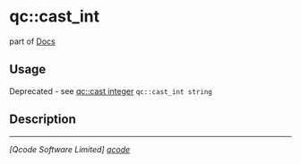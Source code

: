 qc::cast_int
============

part of [Docs](../index.md)

Usage
-----
Deprecated - see [qc::cast integer]
`qc::cast_int string`

Description
-----------


----------------------------------
*[Qcode Software Limited] [qcode]*

[qcode]: http://www.qcode.co.uk "Qcode Software"
[qc::cast integer]: cast-integer.md